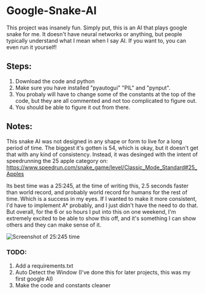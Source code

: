 # Google-Snake-AI
This project was insanely fun. Simply put, this is an AI that plays google snake for me. It doesn't have neural networks or anything, but people typically understand what I mean when I say AI. If you want to, you can even run it yourself! 

## Steps:
1. Download the code and python 
2. Make sure you have installed "pyautogui" "PIL" and "pynput". 
3. You probaly will have to change some of the constants at the top of the code, but they are all commented and not too complicated to figure out. 
4. You should be able to figure it out from there. 

## Notes:
This snake AI was not designed in any shape or form to live for a long period of time. The biggest it's gotten is 54, which is okay, but it doesn't get that with any kind of consistency. Instead, it was desinged with the intent of speedrunning the 25 apple category on: https://www.speedrun.com/snake_game/level/Classic_Mode_Standard#25_Apples

Its best time was a 25:245, at the time of writing this, 2.5 seconds faster than world record, and probably world record for humans for the rest of time. Which is a success in my eyes. If I wanted to make it more consistent, I'd have to implement A* probably, and I just didn't have the need to do that. But overall, for the 6 or so hours I put into this on one weekend, I'm extremely excited to be able to show this off, and it's something I can show others and they can make sense of it. 

![Screenshot of 25:245 time](https://drive.google.com/uc?export=view&id=1U_t4MgQTJrz8udrba1hYeG-DSf0PouHT)

### TODO:
1. Add a requirements.txt
2. Auto Detect the Window (I've done this for later projects, this was my first google AI)
3. Make the code and constants cleaner
